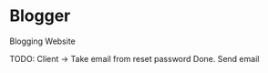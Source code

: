 # Blogger
Blogging Website


TODO: 
Client -> Take email from reset password Done.
          Send email